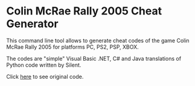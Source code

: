 # Colin McRae Rally 2005 Cheat Generator

This command line tool allows to generate cheat codes of the game Colin McRae Rally 2005 for platforms PC, PS2, PSP, XBOX.

The codes are "simple" Visual Basic .NET, C# and Java translations of Python code written by Silent.

Click [here](https://github.com/Nenkai/GameCheat-Unlockers/tree/main/CMR2005CheatGen) to see original code.
